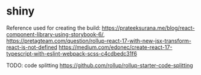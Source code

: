 # shiny

Reference used for creating the build: https://prateeksurana.me/blog/react-component-library-using-storybook-6/, https://pretagteam.com/question/rollup-react-17-with-new-jsx-transform-react-is-not-defined
https://medium.com/edonec/create-react-17-typescript-with-eslint-webpack-scss-c4cdbedc31f6

TODO: code splitting https://github.com/rollup/rollup-starter-code-splitting

